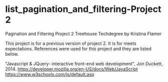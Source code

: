# list_pagination_and_filtering-Project 2
 Pagination and Filtering Project 2 
 Treehouse Techdegree
 by Kristina Flamer

This project is for a previous version of project 2.  It is for meets expectations.
References were used for this project and they are listed below.

"Javascript & JQuery- interactive front-end web development", Jon Duckett, 2014.
https://developer.mozilla.org/en-US/docs/Web/JavaScript
https://www.w3schools.com/js/default.asp
